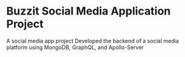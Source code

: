 # Buzzit Social Media Application Project
A social media app project
Developed the backend of a social media platform using MongoDB, GraphQL, and Apollo-Server
